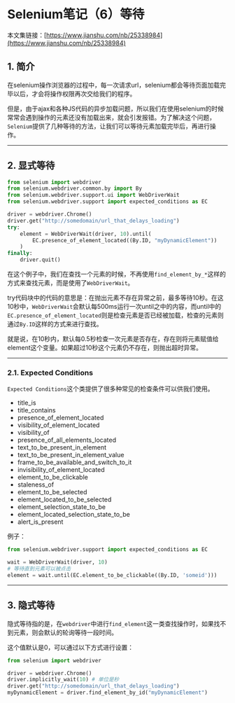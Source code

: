 # Selenium笔记（6）等待

本文集链接：[https://www.jianshu.com/nb/25338984](https://www.jianshu.com/nb/25338984)

## 1. 简介

在selenium操作浏览器的过程中，每一次请求url，selenium都会等待页面加载完毕以后，才会将操作权限再次交给我们的程序。

但是，由于ajax和各种JS代码的异步加载问题，所以我们在使用selenium的时候常常会遇到操作的元素还没有加载出来，就会引发报错。为了解决这个问题，`Selenium`提供了几种等待的方法，让我们可以等待元素加载完毕后，再进行操作。

***

## 2. 显式等待

```python
from selenium import webdriver
from selenium.webdriver.common.by import By
from selenium.webdriver.support.ui import WebDriverWait
from selenium.webdriver.support import expected_conditions as EC

driver = webdriver.Chrome()
driver.get("http://somedomain/url_that_delays_loading")
try:
    element = WebDriverWait(driver, 10).until(
        EC.presence_of_element_located((By.ID, "myDynamicElement"))
    )
finally:
    driver.quit()
```

在这个例子中，我们在查找一个元素的时候，不再使用`find_element_by_*`这样的方式来查找元素，而是使用了`WebDriverWait`。

try代码块中的代码的意思是：在抛出元素不存在异常之前，最多等待10秒。在这10秒中，`WebDriverWait`会默认每500ms运行一次until之中的内容，而until中的`EC.presence_of_element_located`则是检查元素是否已经被加载，检查的元素则通过`By.ID`这样的方式来进行查找。

就是说，在10秒内，默认每0.5秒检查一次元素是否存在，存在则将元素赋值给element这个变量。如果超过10秒这个元素仍不存在，则抛出超时异常。

***

### 2.1. Expected Conditions

`Expected Conditions`这个类提供了很多种常见的检查条件可以供我们使用。

- title_is
- title_contains
- presence_of_element_located
- visibility_of_element_located
- visibility_of
- presence_of_all_elements_located
- text_to_be_present_in_element
- text_to_be_present_in_element_value
- frame_to_be_available_and_switch_to_it
- invisibility_of_element_located
- element_to_be_clickable
- staleness_of
- element_to_be_selected
- element_located_to_be_selected
- element_selection_state_to_be
- element_located_selection_state_to_be
- alert_is_present

例子：

```python
from selenium.webdriver.support import expected_conditions as EC

wait = WebDriverWait(driver, 10)
# 等待直到元素可以被点击
element = wait.until(EC.element_to_be_clickable((By.ID, 'someid')))
```

***

## 3. 隐式等待

隐式等待指的是，在`webdriver`中进行`find_element`这一类查找操作时，如果找不到元素，则会默认的轮询等待一段时间。

这个值默认是0，可以通过以下方式进行设置：

```python
from selenium import webdriver

driver = webdriver.Chrome()
driver.implicitly_wait(10) # 单位是秒
driver.get("http://somedomain/url_that_delays_loading")
myDynamicElement = driver.find_element_by_id("myDynamicElement")
```
